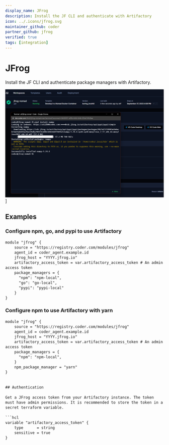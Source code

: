 ```yaml
---
display_name: JFrog
description: Install the JF CLI and authenticate with Artifactory
icon: ../.icons/jfrog.svg
maintainer_github: coder
partner_github: jfrog
verified: true
tags: [integration]
---
```


# JFrog

Install the JF CLI and authenticate package managers with Artifactory.

![JFrog](../.images/jfrog.png)]

## Examples

### Configure npm, go, and pypi to use Artifactory

```hcl
module "jfrog" {
    source = "https://registry.coder.com/modules/jfrog"
    agent_id = coder_agent.example.id
    jfrog_host = "YYYY.jfrog.io"
    artifactory_access_token = var.artifactory_access_token # An admin access token
    package_managers = {
      "npm": "npm-local",
      "go": "go-local",
      "pypi": "pypi-local"
    }
}
```

### Configure npm to use Artifactory with yarn

```hcl
module "jfrog" {
    source = "https://registry.coder.com/modules/jfrog"
    agent_id = coder_agent.example.id
    jfrog_host = "YYYY.jfrog.io"
    artifactory_access_token = var.artifactory_access_token # An admin access token
    package_managers = {
      "npm": "npm-local",
    }
    npm_package_manager = "yarn"
}


## Authentication

Get a JFrog access token from your Artifactory instance. The token must have admin permissions. It is recommended to store the token in a secret terraform variable.

```hcl
variable "artifactory_access_token" {
    type      = string
    sensitive = true
}
```

